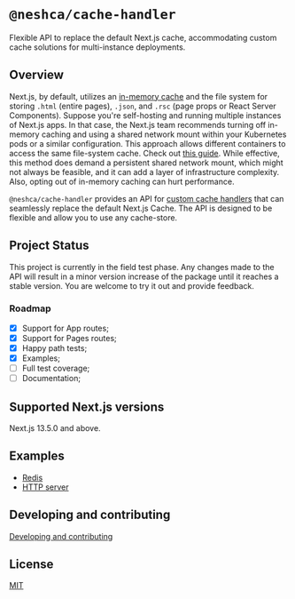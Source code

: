 # `@neshca/cache-handler`

Flexible API to replace the default Next.js cache, accommodating custom cache solutions for multi-instance deployments.

## Overview

Next.js, by default, utilizes an [in-memory cache](https://nextjs.org/blog/next-13-2#nextjs-cache-when-self-hosted) and the file system for storing `.html` (entire pages), `.json`, and `.rsc` (page props or React Server Components). Suppose you're self-hosting and running multiple instances of Next.js apps. In that case, the Next.js team recommends turning off in-memory caching and using a shared network mount within your Kubernetes pods or a similar configuration. This approach allows different containers to access the same file-system cache. Check out [this guide](https://nextjs.org/docs/pages/building-your-application/data-fetching/incremental-static-regeneration#self-hosting-isr). While effective, this method does demand a persistent shared network mount, which might not always be feasible, and it can add a layer of infrastructure complexity. Also, opting out of in-memory caching can hurt performance.

`@neshca/cache-handler` provides an API for [custom cache handlers](https://nextjs.org/docs/app/api-reference/next-config-js/incrementalCacheHandlerPath) that can seamlessly replace the default Next.js Cache. The API is designed to be flexible and allow you to use any cache-store.

## Project Status

This project is currently in the field test phase. Any changes made to the API will result in a minor version increase of the package until it reaches a stable version. You are welcome to try it out and provide feedback.

### Roadmap

-   [x] Support for App routes;
-   [x] Support for Pages routes;
-   [x] Happy path tests;
-   [x] Examples;
-   [ ] Full test coverage;
-   [ ] Documentation;

## Supported Next.js versions

Next.js 13.5.0 and above.

## Examples

-   [Redis](../../docs/examples/use-with-redis.md)
-   [HTTP server](../../docs/examples/use-with-http-server.md)

## Developing and contributing

[Developing and contributing](../../docs/contributing/main.md)

## License

[MIT](./LICENSE)
